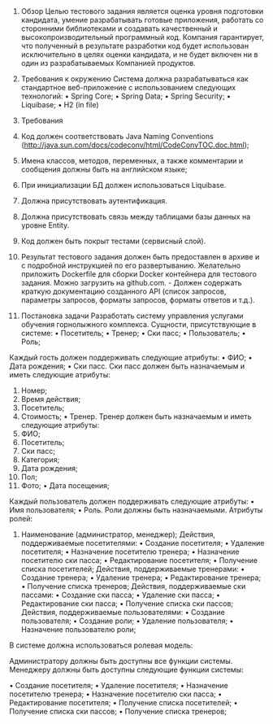 ﻿
﻿
1.	Обзор
Целью тестового задания является оценка уровня подготовки кандидата, умение разрабатывать готовые приложения, работать со сторонними библиотеками и создавать качественный и высокопроизводительный программный код. Компания гарантирует, что полученный в результате разработки код будет использован исключительно в целях оценки кандидата, и не будет включен ни в один из разрабатываемых Компанией продуктов.

2.	Требования к окружению
Система должна разрабатываться как стандартное веб-приложение с использованием следующих технологий:
• Spring Core; 
• Spring Data; 
• Spring Security;
• Liquibase;
• H2 (in file)


3.	Требования
1. Код должен соответствовать Java Naming Conventions (http://java.sun.com/docs/codeconv/html/CodeConvTOC.doc.html);
2. Имена классов, методов, переменных, а также комментарии и сообщения должны быть на английском языке;
3. При инициализации БД должен использоваться Liquibase.
4. Должна присутствовать аутентификация.
5. Должна присутствовать связь между таблицами базы данных на уровне Entity.
6. Код должен быть покрыт тестами (сервисный слой).
7. Результат тестового задания должен быть предоставлен в архиве и с подробной инструкцией по его развертыванию. Желательно приложить Dockerfile для сборки Docker контейнера для тестового задания. Можно загрузить на github.com. - Должен содержать краткую документацию созданного API (список запросов, параметры запросов, форматы запросов, форматы ответов и т.д.).

4.	Постановка задачи
Разработать систему управления услугами обучения горнолыжного комплекса.
Сущности, присутствующие в системе:
• Посетитель;
• Тренер;
• Ски пасс;
• Пользователь;
• Роль;





Каждый гость должен поддерживать следующие атрибуты:
• ФИО;
• Дата рождения;
• Ски пасс. Ски пасс должен быть назначаемым и иметь следующие атрибуты:
1.	Номер;
2.	Время действия;
3.	Посетитель;
4.	Стоимость;
• Тренер. Тренер должен быть назначаемым и иметь следующие атрибуты:
1.	ФИО;
2.	Посетитель;
3.	Ски пасс;
4.	Категория;
5.	Дата рождения;
6.	Пол;
7.	Фото;
• Дата посещения;

Каждый пользователь должен поддерживать следующие атрибуты:
• Имя пользователя;
• Роль. Роли должны быть назначаемыми. Атрибуты ролей:
1.	 Наименование (администратор, менеджер);
               Действия, поддерживаемые посетителями:
• Создание посетителя;
• Удаление посетителя;
• Назначение посетителю тренера;
• Назначение посетителю ски пасса;
• Редактирование посетителя;
• Получение списка посетителей;
               Действия, поддерживаемые тренерами:
• Создание тренера;
• Удаление тренера;
• Редактирование тренера;
• Получение списка тренеров;
               Действия, поддерживаемые ски пассами:
• Создание ски пасса;
• Удаление ски пасса;
• Редактирование ски пасса;
• Получение списка ски пассов;
               Действия, поддерживаемые пользователями:
• Создание пользователя;
• Создание роли;
• Удаление пользователя;
• Назначение пользователю роли;

В системе должна использоваться ролевая модель:

Администратору должны быть доступны все функции системы.
Менеджеру должны быть доступны следующие функции системы:

• Создание посетителя;
• Удаление посетителя;
• Назначение посетителю тренера;
• Назначение посетителю ски пасса;
• Редактирование посетителя;
• Получение списка посетителей;
• Получение списка ски пассов;
• Получение списка тренеров;

